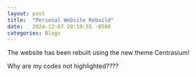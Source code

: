 ```yaml
---
layout: post
title:  "Personal Website Rebuild"
date:   2024-12-07 20:19:55 -0500
categories: Blogs
---
```

The website has been rebuilt using the new theme Centrasium!

Why are my codes not highlighted????

